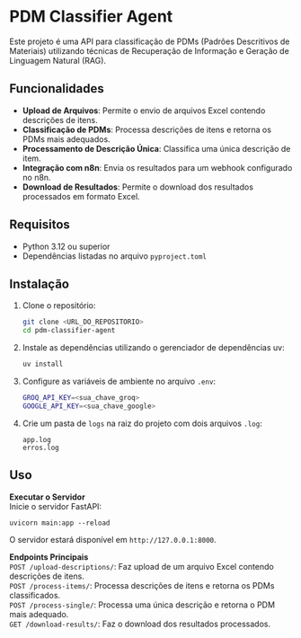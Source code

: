 # PDM Classifier Agent

Este projeto é uma API para classificação de PDMs (Padrões Descritivos de Materiais) utilizando técnicas de Recuperação de Informação e Geração de Linguagem Natural (RAG).

## Funcionalidades

- **Upload de Arquivos**: Permite o envio de arquivos Excel contendo descrições de itens.
- **Classificação de PDMs**: Processa descrições de itens e retorna os PDMs mais adequados.
- **Processamento de Descrição Única**: Classifica uma única descrição de item.
- **Integração com n8n**: Envia os resultados para um webhook configurado no n8n.
- **Download de Resultados**: Permite o download dos resultados processados em formato Excel.

## Requisitos

- Python 3.12 ou superior
- Dependências listadas no arquivo `pyproject.toml`

## Instalação

1. Clone o repositório:
   ```bash
   git clone <URL_DO_REPOSITORIO>
   cd pdm-classifier-agent
2. Instale as dependências utilizando o gerenciador de dependências uv:
    ```bash 
    uv install
3. Configure as variáveis de ambiente no arquivo ```.env```:
    ```bash 
    GROQ_API_KEY=<sua_chave_groq>
    GOOGLE_API_KEY=<sua_chave_google>
4. Crie um pasta de ```logs``` na raiz do projeto com dois arquivos ```.log```:
    ```
    app.log
    erros.log
    ```

## Uso
**Executar o Servidor**  
Inicie o servidor FastAPI:   
```
uvicorn main:app --reload
```

O servidor estará disponível em `http://127.0.0.1:8000`.


**Endpoints Principais**  
`POST /upload-descriptions/`: Faz upload de um arquivo Excel contendo descrições de itens.  
`POST /process-items/`: Processa descrições de itens e retorna os PDMs classificados.  
`POST /process-single/`: Processa uma única descrição e retorna o PDM mais adequado.  
`GET /download-results/`: Faz o download dos resultados processados.  